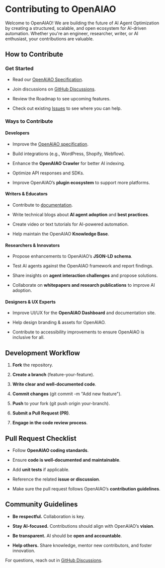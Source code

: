 Contributing to OpenAIAO
========================

Welcome to OpenAIAO! We are building the future of AI Agent Optimization by creating a structured, scalable, and open ecosystem for AI-driven automation. Whether you're an engineer, researcher, writer, or AI enthusiast, your contributions are valuable.

How to Contribute
-----------------

### Get Started

*   Read our [OpenAIAO Specification](https://github.com/OpenAIAO/aiao-specification).
    
*   Join discussions on [GitHub Discussions](https://github.com/OpenAIAO/discussions).
    
*   Review the Roadmap to see upcoming features.
    
*   Check out existing [Issues](https://github.com/OpenAIAO/issues) to see where you can help.
    

### Ways to Contribute

#### Developers

*   Improve the [OpenAIAO specification](https://github.com/OpenAIAO/aiao-specification).
    
*   Build integrations (e.g., WordPress, Shopify, Webflow).
    
*   Enhance the **OpenAIAO Crawler** for better AI indexing.
    
*   Optimize API responses and SDKs.
    
*   Improve OpenAIAO’s **plugin ecosystem** to support more platforms.
    

#### Writers & Educators

*   Contribute to [documentation](https://github.com/OpenAIAO/docs).
    
*   Write technical blogs about **AI agent adoption** and **best practices**.
    
*   Create video or text tutorials for AI-powered automation.
    
*   Help maintain the OpenAIAO **Knowledge Base**.
    

#### Researchers & Innovators

*   Propose enhancements to OpenAIAO’s **JSON-LD schema**.
    
*   Test AI agents against the OpenAIAO framework and report findings.
    
*   Share insights on **agent interaction challenges** and propose solutions.
    
*   Collaborate on **whitepapers and research publications** to improve AI adoption.
    

#### Designers & UX Experts

*   Improve UI/UX for the **OpenAIAO Dashboard** and documentation site.
    
*   Help design branding & assets for OpenAIAO.
    
*   Contribute to accessibility improvements to ensure OpenAIAO is inclusive for all.
    

Development Workflow
--------------------

1.  **Fork** the repository.
    
2.  **Create a branch** (feature-your-feature).
    
3.  **Write clear and well-documented code**.
    
4.  **Commit changes** (git commit -m "Add new feature").
    
5.  **Push** to your fork (git push origin your-branch).
    
6.  **Submit a Pull Request (PR)**.
    
7.  **Engage in the code review process**.
    

Pull Request Checklist
----------------------

*   Follow **OpenAIAO coding standards**.
    
*   Ensure **code is well-documented and maintainable**.
    
*   Add **unit tests** if applicable.
    
*   Reference the related **issue or discussion**.
    
*   Make sure the pull request follows OpenAIAO’s **contribution guidelines**.
    

Community Guidelines
--------------------

*   **Be respectful.** Collaboration is key.
    
*   **Stay AI-focused.** Contributions should align with OpenAIAO’s **vision**.
    
*   **Be transparent.** AI should be **open and accountable**.
    
*   **Help others.** Share knowledge, mentor new contributors, and foster innovation.
    

For questions, reach out in [GitHub Discussions](https://github.com/OpenAIAO/discussions).
